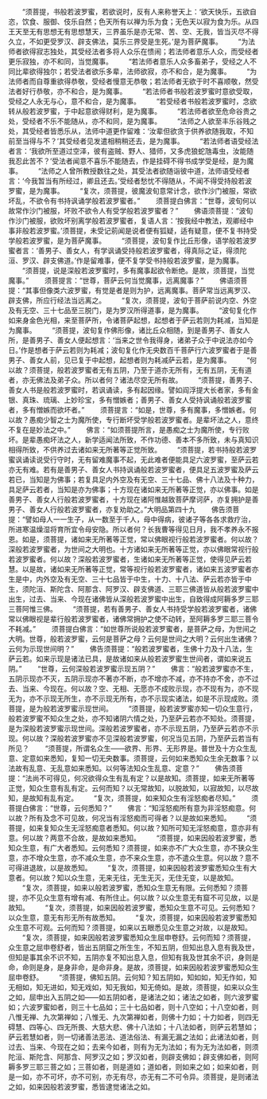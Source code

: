 <!-- { "loadSidebar": true } -->
　　“须菩提，书般若波罗蜜，若欲说时，反有人来称誉天上：‘欲天快乐，五欲自恣，饮食、服御、伎乐自然；色天所有以禅为乐为食；无色天以寂为食为乐。从四王天至无有思想无有思想慧天，三界虽乐是亦无常、苦、空、无我，皆当灭尽不得久立，不如更受罗汉、辟支佛法，莫乐三界受是生死。’是为菩萨魔事。
　　“为法师者欲得寂志独处，其受经法者多将人众乐在愦闹；若法师者意乐人众，而受经者更乐寂独，亦不和同，当觉魔事。
　　“若法师者意乐人众多畜弟子，受经之人不同比辈欲得独尔；若受法者欲乐多辈，法师欲寂，亦不和合，是为魔事。
　　“为法师者而自尊重欲得恭敬，受经者慢意无恭敬；若法师者无欲于时不喜顺敬，然受法者好行恭敬，亦不和合，是为魔事。
　　“若法师者书般若波罗蜜时意欲受取，受经之人永无与心，意不和合，是为魔事。
　　“若受经者书般若波罗蜜时，念欲转从般若波罗蜜，于中起意欲得财利，是为魔事。
　　“若法师者欲至危命谷贵之处，受经者不乐不能随从，亦不和同，是为魔事。
　　“法师之人欲至丰乐谷贱之处，其受经者皆悉乐从，法师中道更作留难：‘汝辈但欲贪于供养欲随我取，不知前至当得与不？’其受经者见发遣相稍稍还去，是为魔事。
　　“若法师者语受经法者言：‘我欲所至道过空泽，彼有盗贼、野人、猎师，又多虎狼蛇虺毒虫，汝能随我忍此苦不？’受法者闻意不喜乐不能随去，作是挂碍不得书成学受是经，是为魔事。
　　“法师之人曾所教授数往之处，其受法者欲随诣彼中道，法师语受经者言：‘今我暂当有所经过，卿且还去。’受经者愁忧不得随从，不闻不得受持般若波罗蜜，是为魔事。
　　“复次，须菩提，彼魔波旬意常计念，欲作沙门被服，常欲坏乱，不欲令有书持讽诵学般若波罗蜜者。”
　　须菩提白佛言：“世尊，波旬何以故常作沙门被服，坏败不欲令人有受学般若波罗蜜者？”
　　佛语须菩提：“波旬作沙门被服，欲败坏别离学般若波罗蜜者，复语人言：‘按我经中教法，观卿经中事非般若波罗蜜。’须菩提，未受记莂闻是说者便有狐疑，适有疑意，便不复书持受学般若波罗蜜，是为菩萨魔事。
　　“须菩提，波旬复作比丘形像，语学般若波罗蜜者言：‘善男子、善女人，有学讽诵受持般若波罗蜜者，得真际之证，得须陀洹、罗汉、辟支佛道。’作是留难事，便不复学受书持般若波罗蜜，是为魔事。
　　“须菩提，说是深般若波罗蜜时，多有魔事起欲令断绝。是故，须菩提，当觉魔事。”
　　须菩提言：“世尊，菩萨云何当觉魔事，远离魔事？”
　　佛语须菩提：“其事但像类六波罗蜜，有觉是者是则为护，远离魔事。菩萨常当远离罗汉、辟支佛，所应行经法当远离之。
　　“复次，须菩提，波旬于菩萨前说内空、外空及有无空、三十七品至三脱门，是为罗汉所得道事，是为魔事。
　　“波旬复化作如来身金色光相，来至菩萨所，令诸菩萨起想，起想者于萨云若则为耗减，当知是为魔事。
　　“须菩提，波旬复作佛形像，诸比丘众相随，到是善男子、善女人所，是善男子、善女人便起想言：‘当来之世令我得身，诸弟子众于中说法亦如今日。’作是想者于萨云若则为耗减；波旬复化作无央数百千菩萨行六波罗蜜者于是善男子、善女人前，见已复于中起想，起想者则为耗减萨云若，是为魔事。
　　“何以故？须菩提，般若波罗蜜者无有五阴，乃至于道亦无所有，无有五阴，无有道者，亦无佛法及弟子众。所以者何？诸法尽空无所有故。
　　“须菩提，善男子、善女人书是般若波罗蜜时，若讽诵读，多有起因缘。譬如阎浮提大长者家，多有金银、真珠、琉璃、上妙珍宝，多有憎嫉者；善男子、善女人受持讽诵般若波罗蜜者，多有憎嫉而欲坏者。”
　　须菩提言：“如是，世尊，多有魔事，多憎嫉者。何以故？愚痴少智之士为魔所使，专行断坏受学般若波罗蜜者。是辈坏法之人，意终不复在是妙法之中。”
　　佛言：“如须菩提所言，是愚痴之士为魔所使，专行败坏。是辈愚痴坏法之人，新学适闻法所致，不作功德、善本不多所致，未与真知识相得所致，不供养过去诸如来无所著等正觉所致。
　　“须菩提，若书持般若波罗蜜讽诵读说受行守时，无有留难魔事不起，无此难者便能具足六波罗蜜，至萨云若亦无有难。若有是善男子、善女人书持讽诵般若波罗蜜者，便具足五波罗蜜及萨云若已，当知是为佛事；若复具足内外空及有无空、三十七品、佛十八法及十种力，具足萨云若者，当知是亦为佛事；十方现在诸如来无所著等正觉，亦以佛事。如是善男子、善女人行般若波罗蜜者，十方现在诸阿惟越致菩萨摩诃萨，亦复拥护是善男子、善女人行般若波罗蜜者，亦复劝助之。”大明品第四十九
　　佛告须菩提：“譬如母人一一生子，从一数至于千人，母中得病，彼诸子等各各求救疗治，所进寒温燥湿将育所宜令母安隐。所以者何？长我曹等得见日月，我不孝养永不报恩。如是，须菩提，诸如来无所著等正觉，常以佛眼视行般若波罗蜜者。何以故？深般若波罗蜜者，为世间之大明也。十方诸如来无所著等正觉，亦以佛眼常视行般若波罗蜜者。何以故？深般若波罗蜜者，生诸如来无所著等正觉，使得见萨云若慧。以是故，诸如来无所著等正觉，常等视行般若波罗蜜者，诸如来五波罗蜜者亦生是中，内外空及有无空、三十七品皆于中生，十力、十八法、萨云若亦皆于中生，须陀洹、斯陀含、阿那含、阿罗汉、辟支佛道、三耶三佛道皆从般若波罗蜜中出生，过去、当来、今现在诸佛皆从深般若波罗蜜中出生，自致得成阿耨多罗三耶三菩阿惟三佛。
　　“须菩提，若有善男子、善女人书持受学般若波罗蜜者，诸佛常以佛眼视是辈行般若波罗蜜者，诸佛常拥护之使不动转，至阿耨多罗三耶三菩令不耗减。”
　　须菩提白佛言：“如世尊所说般若波罗蜜者，是菩萨之母，为世间之大明。世尊，般若波罗蜜，云何是菩萨之母？云何是世间之大明？云何出生诸佛？云何为示现世间明？”
　　佛告须菩提：“般若波罗蜜者，生佛十力及十八法，生萨云若。如来示现是诸法已具，是故诸如来从般若波罗蜜生世间者，谓如来说五阴。”
　　“世尊，云何深般若波罗蜜示现五阴？”
　　佛言：“般若波罗蜜亦不生，五阴示现亦不灭，五阴示现亦不著亦不断，亦不增亦不减，亦不持亦不舍，亦不过去、当来、今现在。何以故？空、无相、无愿亦不成败示现，亦不现有为，亦不现无为，亦不示现无所生，亦不示现无所有，亦不示现实诸法，如是不示现成败。须菩提，是为般若波罗蜜示现世间。
　　“须菩提，般若波罗蜜亦知一切众生意行，般若波罗蜜不知众生之处，亦不知诸阴六情之处，乃至萨云若亦不知处。须菩提，是为深般若波罗蜜示现世间。深般若波罗蜜者，亦不示现五阴，乃至萨云若亦不示现。何以故？深般若波罗蜜亦不见深般若波罗蜜，何况当见五阴，乃至萨云若当有所见？
　　“须菩提，所谓名众生——欲界、形界、无形界是。普世及十方众生乱意、定意如来悉知，复知一切无央数事。须菩提，云何如来悉知众生余无数事？以法故有乱意、无乱意如来悉知。以何等法知众生乱意、定意？”
　　佛告须菩提：“法尚不可得见，何况欲得众生有乱有定？以是故知。须菩提，如来无所著等正觉，知众生意有乱有定。云何而知？以无常故知，以脱故知，以寂故知，以尽故知，是故知有乱有定。
　　“复次，须菩提，如来知众生有淫怒痴者尽知。”
　　须菩提白佛言：“世尊，云何悉知？”
　　佛言：“知淫怒痴所有意为非淫怒痴意。何以故？所有及念不可见故，何况当有淫怒痴而可得者？以是故如来悉知。
　　“须菩提，如来复知众生无淫怒痴意者悉知。何以故？知所可知无淫怒痴意，意亦非有意。何以故？两意不合故，是故如来悉知。
　　“须菩提，如来因般若波罗蜜，悉知众生意，有广大者悉知。云何悉知？须菩提，如来亦不广大众生意，亦不狭众生意，亦不增众生意，亦不减众生意，亦不来众生意，亦不遣众生意。何以故？意不可得进退故，以是故悉知。
　　“复次，须菩提，如来因般若波罗蜜悉知众生有大意者。何以故？知以众生意，无来无往，无生无灭，无住无变，以是故知。
　　“复次，须菩提，如来以般若波罗蜜，悉知众生意无有限。云何悉知？须菩提，亦不见众生意有增有减、有所住止。何以故？以众生意无有窟不可见故，以是故知。
　　“复次，须菩提，如来因般若波罗蜜，悉知众生意不可见。云何悉知？以众生意，意无有形无所有故悉知。
　　“复次，须菩提，如来因般若波罗蜜悉知众生意不可观。云何而知？须菩提，如来以五眼悉见众生意之对故，以是故知。
　　“复次，须菩提，如来因般若波罗蜜悉知众生屈申卷舒。云何而知？须菩提，众生意之屈申卷舒者，皆出五阴窟之所生生，不知五阴，但知出息入息有我及世，但知是事其余不识不知，五阴亦复不知出息入息，但知有我及世其余不识，身则是命，命则是身，是身非命，是命非身。是故，须菩提，如来因般若波罗蜜悉知众生屈申卷舒。
　　“须菩提，佛知五阴。云何知？知五阴如，知如如，知无作如，知无相如，知无进如，知无戏如，知无我如，知无倚如。是故，须菩提，如来以众生之如，屈申出入五阴之如——如五阴如者，是诸法之如；诸法之如者，则六波罗蜜如；六波罗蜜如者，则三十七品如；三十七品如者，则十八空如；十八空如者，则八惟无禅、九次第禅如；八惟无、九次第禅如者，则佛十力如；十力如者，则四无碍慧、四等心、四无所畏、大慈大悲、佛十八法如；十八法如者，则萨云若慧如；萨云若慧如者，则一切诸善法恶法、道法俗法、有漏无漏之法如；此诸法如者，则过去、当来、今现在之如；去来今如者，则有为无为法如；有为无为法如者，则须陀洹、斯陀含、阿那含、阿罗汉之如；罗汉如者，则辟支佛如；辟支佛如者，则阿耨多罗三耶三菩之如；三菩如者，则是道如；道如者，则如来之如；如来如者，则是一如，亦不可坏，亦不可别，亦无有尽，亦无有二不可令异。须菩提，是则诸法之如，如来因般若波罗蜜，悉皆逮觉诸法之如。
